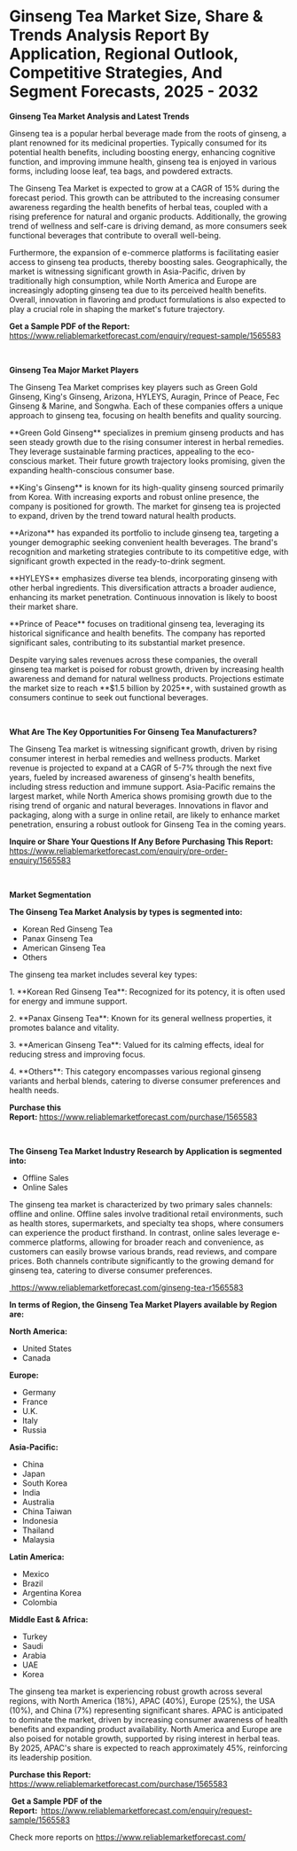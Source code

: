 <p><h1>Ginseng Tea Market Size, Share & Trends Analysis Report By Application, Regional Outlook, Competitive Strategies, And Segment Forecasts, 2025 - 2032</h1></p><p><strong>Ginseng Tea Market Analysis and Latest Trends</strong></p>
<p><p>Ginseng tea is a popular herbal beverage made from the roots of ginseng, a plant renowned for its medicinal properties. Typically consumed for its potential health benefits, including boosting energy, enhancing cognitive function, and improving immune health, ginseng tea is enjoyed in various forms, including loose leaf, tea bags, and powdered extracts.</p><p>The Ginseng Tea Market is expected to grow at a CAGR of 15% during the forecast period. This growth can be attributed to the increasing consumer awareness regarding the health benefits of herbal teas, coupled with a rising preference for natural and organic products. Additionally, the growing trend of wellness and self-care is driving demand, as more consumers seek functional beverages that contribute to overall well-being. </p><p>Furthermore, the expansion of e-commerce platforms is facilitating easier access to ginseng tea products, thereby boosting sales. Geographically, the market is witnessing significant growth in Asia-Pacific, driven by traditionally high consumption, while North America and Europe are increasingly adopting ginseng tea due to its perceived health benefits. Overall, innovation in flavoring and product formulations is also expected to play a crucial role in shaping the market's future trajectory.</p></p>
<p><strong>Get a Sample PDF of the Report:&nbsp;</strong> <a href="https://www.reliablemarketforecast.com/enquiry/request-sample/1565583?utm_campaign=2467&utm_medium=2&utm_source=Github&utm_content=ia&utm_term=14022025&utm_id=ginseng-tea">https://www.reliablemarketforecast.com/enquiry/request-sample/1565583</a></p>
<p>&nbsp;</p>
<p><strong>Ginseng Tea Major Market Players</strong></p>
<p><p>The Ginseng Tea Market comprises key players such as Green Gold Ginseng, King's Ginseng, Arizona, HYLEYS, Auragin, Prince of Peace, Fec Ginseng & Marine, and Songwha. Each of these companies offers a unique approach to ginseng tea, focusing on health benefits and quality sourcing.</p><p>**Green Gold Ginseng** specializes in premium ginseng products and has seen steady growth due to the rising consumer interest in herbal remedies. They leverage sustainable farming practices, appealing to the eco-conscious market. Their future growth trajectory looks promising, given the expanding health-conscious consumer base.</p><p>**King's Ginseng** is known for its high-quality ginseng sourced primarily from Korea. With increasing exports and robust online presence, the company is positioned for growth. The market for ginseng tea is projected to expand, driven by the trend toward natural health products.</p><p>**Arizona** has expanded its portfolio to include ginseng tea, targeting a younger demographic seeking convenient health beverages. The brand's recognition and marketing strategies contribute to its competitive edge, with significant growth expected in the ready-to-drink segment.</p><p>**HYLEYS** emphasizes diverse tea blends, incorporating ginseng with other herbal ingredients. This diversification attracts a broader audience, enhancing its market penetration. Continuous innovation is likely to boost their market share.</p><p>**Prince of Peace** focuses on traditional ginseng tea, leveraging its historical significance and health benefits. The company has reported significant sales, contributing to its substantial market presence.</p><p>Despite varying sales revenues across these companies, the overall ginseng tea market is poised for robust growth, driven by increasing health awareness and demand for natural wellness products. Projections estimate the market size to reach **$1.5 billion by 2025**, with sustained growth as consumers continue to seek out functional beverages.</p></p>
<p>&nbsp;</p>
<p><strong>What Are The Key Opportunities For Ginseng Tea Manufacturers?</strong></p>
<p><p>The Ginseng Tea market is witnessing significant growth, driven by rising consumer interest in herbal remedies and wellness products. Market revenue is projected to expand at a CAGR of 5-7% through the next five years, fueled by increased awareness of ginseng's health benefits, including stress reduction and immune support. Asia-Pacific remains the largest market, while North America shows promising growth due to the rising trend of organic and natural beverages. Innovations in flavor and packaging, along with a surge in online retail, are likely to enhance market penetration, ensuring a robust outlook for Ginseng Tea in the coming years.</p></p>
<p><strong>Inquire or Share Your Questions If Any Before Purchasing This Report:</strong> <a href="https://www.reliablemarketforecast.com/enquiry/pre-order-enquiry/1565583?utm_campaign=2467&utm_medium=2&utm_source=Github&utm_content=ia&utm_term=14022025&utm_id=ginseng-tea">https://www.reliablemarketforecast.com/enquiry/pre-order-enquiry/1565583</a></p>
<p>&nbsp;</p>
<p><strong>Market Segmentation</strong></p>
<p><strong>The Ginseng Tea Market Analysis by types is segmented into:</strong></p>
<p><ul><li>Korean Red Ginseng Tea</li><li>Panax Ginseng Tea</li><li>American Ginseng Tea</li><li>Others</li></ul></p>
<p><p>The ginseng tea market includes several key types: </p><p>1. **Korean Red Ginseng Tea**: Recognized for its potency, it is often used for energy and immune support.</p><p>2. **Panax Ginseng Tea**: Known for its general wellness properties, it promotes balance and vitality.</p><p>3. **American Ginseng Tea**: Valued for its calming effects, ideal for reducing stress and improving focus. </p><p>4. **Others**: This category encompasses various regional ginseng variants and herbal blends, catering to diverse consumer preferences and health needs.</p></p>
<p><strong>Purchase this Report:&nbsp;</strong><a href="https://www.reliablemarketforecast.com/purchase/1565583?utm_campaign=2467&utm_medium=2&utm_source=Github&utm_content=ia&utm_term=14022025&utm_id=ginseng-tea">https://www.reliablemarketforecast.com/purchase/1565583</a></p>
<p>&nbsp;</p>
<p><strong>The Ginseng Tea Market Industry Research by Application is segmented into:</strong></p>
<p><ul><li>Offline Sales</li><li>Online Sales</li></ul></p>
<p><p>The ginseng tea market is characterized by two primary sales channels: offline and online. Offline sales involve traditional retail environments, such as health stores, supermarkets, and specialty tea shops, where consumers can experience the product firsthand. In contrast, online sales leverage e-commerce platforms, allowing for broader reach and convenience, as customers can easily browse various brands, read reviews, and compare prices. Both channels contribute significantly to the growing demand for ginseng tea, catering to diverse consumer preferences.</p></p>
<p><a href="https://www.reliablemarketforecast.com/ginseng-tea-r1565583?utm_campaign=2467&utm_medium=2&utm_source=Github&utm_content=ia&utm_term=14022025&utm_id=ginseng-tea">&nbsp;https://www.reliablemarketforecast.com/ginseng-tea-r1565583</a></p>
<p><strong>In terms of Region, the Ginseng Tea Market Players available by Region are:</strong></p>
<p>
    <p> <strong> North America: </strong>
        <ul>
            <li>United States</li>
            <li>Canada</li>
        </ul>
        </p> 
    <p> <strong> Europe: </strong>
        <ul>
            <li>Germany</li>
            <li>France</li>
            <li>U.K.</li>
            <li>Italy</li>
            <li>Russia</li>
        </ul>
        </p> 
    <p> <strong> Asia-Pacific: </strong>
        <ul>
            <li>China</li>
            <li>Japan</li>
            <li>South Korea</li>
            <li>India</li>
            <li>Australia</li>
            <li>China Taiwan</li>
            <li>Indonesia</li>
            <li>Thailand</li>
            <li>Malaysia</li>
        </ul>
        </p> 
    <p> <strong> Latin America: </strong>
        <ul>
            <li>Mexico</li>
            <li>Brazil</li>
            <li>Argentina Korea</li>
            <li>Colombia</li>
        </ul>
        </p> 
    <p> <strong> Middle East & Africa: </strong>
        <ul>
            <li>Turkey</li>
            <li>Saudi</li>
            <li>Arabia</li>
            <li>UAE</li>
            <li>Korea</li>
        </ul>
    </p>
    </p>
<p><p>The ginseng tea market is experiencing robust growth across several regions, with North America (18%), APAC (40%), Europe (25%), the USA (10%), and China (7%) representing significant shares. APAC is anticipated to dominate the market, driven by increasing consumer awareness of health benefits and expanding product availability. North America and Europe are also poised for notable growth, supported by rising interest in herbal teas. By 2025, APAC's share is expected to reach approximately 45%, reinforcing its leadership position.</p></p>
<p><strong>Purchase this Report: </strong><a href="https://www.reliablemarketforecast.com/purchase/1565583?utm_campaign=2467&utm_medium=2&utm_source=Github&utm_content=ia&utm_term=14022025&utm_id=ginseng-tea">https://www.reliablemarketforecast.com/purchase/1565583</a></p>
<p>&nbsp;<strong>Get a Sample PDF of the Report:&nbsp;&nbsp;</strong><a href="https://www.reliablemarketforecast.com/enquiry/request-sample/1565583?utm_campaign=2467&utm_medium=2&utm_source=Github&utm_content=ia&utm_term=14022025&utm_id=ginseng-tea">https://www.reliablemarketforecast.com/enquiry/request-sample/1565583</a></p>
<p><strong></strong></p>
<p>Check more reports on <a href="https://www.reliablemarketforecast.com/?utm_campaign=2467&utm_medium=2&utm_source=Github&utm_content=ia&utm_term=14022025&utm_id=ginseng-tea">https://www.reliablemarketforecast.com/</a></p>